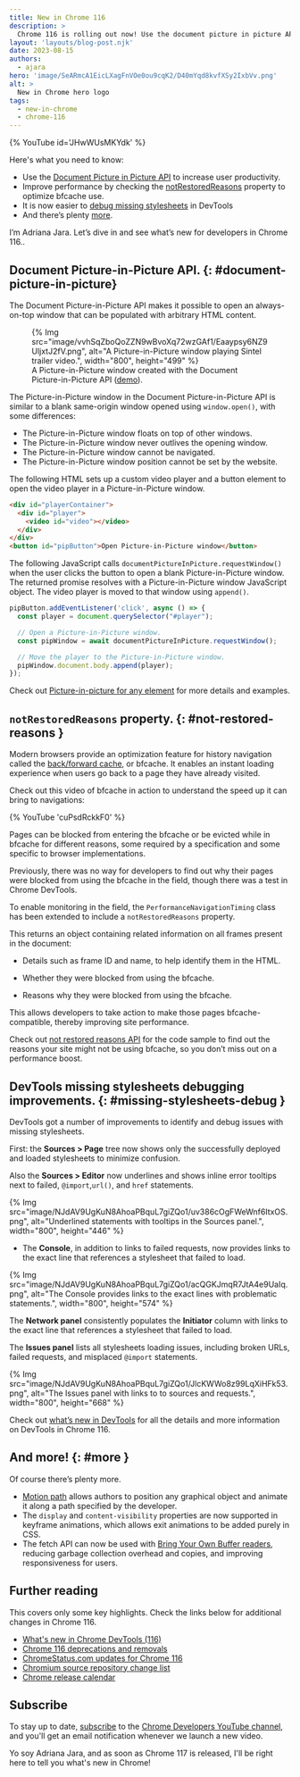 ```yaml
---
title: New in Chrome 116
description: >
  Chrome 116 is rolling out now! Use the document picture in picture API to increase user productivity, improve performance by checking the notRestoredReasons property to optimize bfcache use, it is now easier to debug missing stylesheets in DevTools, and there’s plenty more.
layout: 'layouts/blog-post.njk'
date: 2023-08-15
authors:
  - ajara
hero: 'image/SeARmcA1EicLXagFnVOe0ou9cqK2/D40mYqd8kvfXSy2IxbVv.png'
alt: >
  New in Chrome hero logo
tags:
  - new-in-chrome
  - chrome-116
---
```


{% YouTube id='JHwWUsMKYdk' %}

Here's what you need to know:

* Use the [Document Picture in Picture API](#document-picture-in-picture) to increase user productivity.
* Improve performance by checking the [notRestoredReasons](#not-restored-reasons) property to optimize bfcache use.
* It is now easier to [debug missing stylesheets](#missing-stylesheets-debug) in DevTools
* And there’s plenty [more](#more).

I’m Adriana Jara. Let’s dive in and see what’s new for developers in Chrome 116..
## Document Picture-in-Picture API. {: #document-picture-in-picture}
The Document Picture-in-Picture API makes it possible to open an always-on-top window that can be populated with arbitrary HTML content.

<figure>
  {% Img src="image/vvhSqZboQoZZN9wBvoXq72wzGAf1/Eaaypsy6NZ9UljxtJ2fV.png", alt="A Picture-in-Picture window playing Sintel trailer video.", width="800", height="499" %}
  <figcaption>A Picture-in-Picture window created with the Document Picture-in-Picture API (<a href="https://document-picture-in-picture-api.glitch.me/">demo</a>).</figcaption>
</figure>

The Picture-in-Picture window in the Document Picture-in-Picture API is similar to a blank same-origin window opened using `window.open()`, with some differences:

* The Picture-in-Picture window floats on top of other windows.
* The Picture-in-Picture window never outlives the opening window.
* The Picture-in-Picture window cannot be navigated.
* The Picture-in-Picture window position cannot be set by the website.

The following HTML sets up a custom video player and a button element to open the video player in a Picture-in-Picture window.

```html
<div id="playerContainer">
  <div id="player">
    <video id="video"></video>
  </div>
</div>
<button id="pipButton">Open Picture-in-Picture window</button>
```
The following JavaScript calls `documentPictureInPicture.requestWindow()` when the user clicks the button to open a blank Picture-in-Picture window. The returned promise resolves with a Picture-in-Picture window JavaScript object. The video player is moved to that window using `append()`.

```js
pipButton.addEventListener('click', async () => {
  const player = document.querySelector("#player");

  // Open a Picture-in-Picture window.
  const pipWindow = await documentPictureInPicture.requestWindow();

  // Move the player to the Picture-in-Picture window.
  pipWindow.document.body.append(player);
});
```

Check out [Picture-in-picture for any element](/docs/web-platform/document-picture-in-picture/)  for more details and examples.

## `notRestoredReasons` property. {: #not-restored-reasons }

Modern browsers provide an optimization feature for history navigation called the [back/forward cache](https://web.dev/bfcache/), or bfcache. It enables an instant loading experience when users go back to a page they have already visited.

Check out this video of bfcache in action to understand the speed up it can bring to navigations:

{% YouTube 'cuPsdRckkF0' %}

Pages can be blocked from entering the bfcache or be evicted while in bfcache for different reasons, some required by a specification and some specific to browser implementations.

Previously, there was no way for developers to find out why their pages were blocked from using the bfcache in the field, though there was a test in Chrome DevTools.

To enable monitoring in the field, the `PerformanceNavigationTiming` class has been extended to include a `notRestoredReasons` property.

This returns an object containing related information on all frames present in the document:

* Details such as frame ID and name, to help identify them in the HTML.

* Whether they were blocked from using the bfcache.

* Reasons why they were blocked from using the bfcache.

This allows developers to take action to make those pages bfcache-compatible, thereby improving site performance.

Check out [not restored reasons API](/docs/web-platform/bfcache-notrestoredreasons/) for the code sample to find out the reasons your site might not be using bfcache, so you don’t miss out on a performance boost.

## DevTools missing stylesheets debugging improvements. {: #missing-stylesheets-debug }

DevTools got a number of improvements to identify and debug issues with missing stylesheets.

First: the **Sources > Page** tree now shows only the successfully deployed and loaded stylesheets to minimize confusion.

Also the **Sources > Editor** now underlines and shows inline error tooltips next to failed, `@import`,`url()`, and `href` statements.

{% Img src="image/NJdAV9UgKuN8AhoaPBquL7giZQo1/uv386cOgFWeWnf6ItxOS.png", alt="Underlined statements with tooltips in the Sources panel.", width="800", height="446" %}

- The **Console**, in addition to links to failed requests, now provides links to the exact line that references a stylesheet that failed to load.

{% Img src="image/NJdAV9UgKuN8AhoaPBquL7giZQo1/acQGKJmqR7JtA4e9UaIq.png", alt="The Console provides links to the exact lines with problematic statements.", width="800", height="574" %}

The **Network panel** consistently populates the **Initiator** column with links to the exact line that references a stylesheet that failed to load.

The **Issues panel** lists all stylesheets loading issues, including broken URLs, failed requests, and misplaced `@import` statements.

{% Img src="image/NJdAV9UgKuN8AhoaPBquL7giZQo1/JlcKWWo8z99LqXiHFk53.png", alt="The Issues panel with links to to sources and requests.", width="800", height="668" %}

Check out [what’s new in DevTools](/blog/new-in-devtools-116/) for all the details and more information on DevTools in Chrome 116.

## And more! {: #more }

Of course there’s plenty more.

* [Motion path](https://developer.mozilla.org/docs/Web/CSS/CSS_motion_path) allows authors to position any graphical object and animate it along a path specified by the developer.
* The `display` and `content-visibility` properties are now supported in keyframe animations, which allows exit animations to be added purely in CSS.
* The fetch API can now be used with [Bring Your Own Buffer readers](https://developer.mozilla.org/docs/Web/API/ReadableStreamBYOBReader), reducing garbage collection overhead and copies, and improving responsiveness for users.

## Further reading

This covers only some key highlights. Check the links below for
additional changes in Chrome 116.

* [What's new in Chrome DevTools (116)](/blog/new-in-devtools-116/)
* [Chrome 116 deprecations and removals](/blog/deps-rems-116/)
* [ChromeStatus.com updates for Chrome 116](https://chromestatus.com/features#milestone%3D116)
* [Chromium source repository change list](https://chromium.googlesource.com/chromium/src/+log/115.0.5790.181..116.0.5845.87)
* [Chrome release calendar](https://chromiumdash.appspot.com/schedule)

## Subscribe

To stay up to date, [subscribe](https://goo.gl/6FP1a5) to the
[Chrome Developers YouTube channel](https://www.youtube.com/user/ChromeDevelopers/),
and you'll get an email notification whenever we launch a new video.

Yo soy Adriana Jara, and as soon as Chrome 117 is released, I'll be right here to
tell you what's new in Chrome!